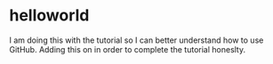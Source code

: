 # helloworld
I am doing this with the tutorial so I can better understand how to use GitHub. 
Adding this on in order to complete the tutorial honeslty. 
